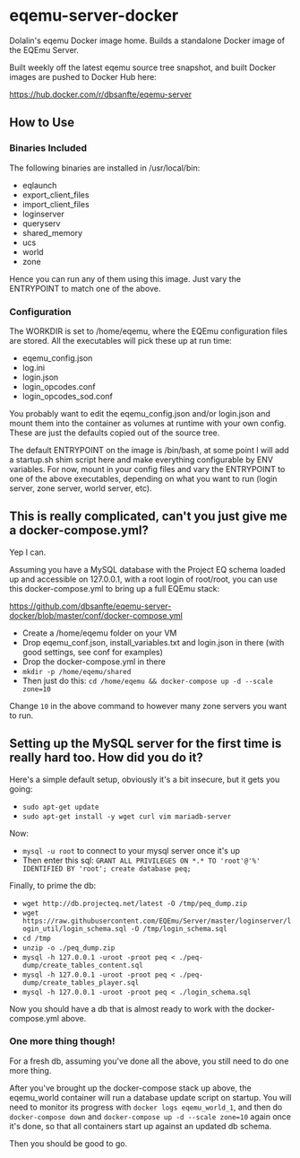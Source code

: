 # eqemu-server-docker
Dolalin's eqemu Docker image home. Builds a standalone Docker image of the EQEmu Server.

Built weekly off the latest eqemu source tree snapshot, and built Docker images are pushed to Docker Hub here: 

https://hub.docker.com/r/dbsanfte/eqemu-server

## How to Use

### Binaries Included

The following binaries are installed in /usr/local/bin:

- eqlaunch  
- export_client_files  
- import_client_files  
- loginserver
- queryserv  
- shared_memory  
- ucs  
- world  
- zone

Hence you can run any of them using this image. Just vary the ENTRYPOINT to match one of the above.

### Configuration

The WORKDIR is set to /home/eqemu, where the EQEmu configuration files are stored. All the executables will pick these up at run time:

- eqemu_config.json  
- log.ini  
- login.json  
- login_opcodes.conf  
- login_opcodes_sod.conf  

You probably want to edit the eqemu_config.json and/or login.json and mount them into the container as volumes at runtime with your own config. These are just the defaults copied out of the source tree.

The default ENTRYPOINT on the image is /bin/bash, at some point I will add a startup.sh shim script here and make everything configurable by ENV variables. For now, mount in your config files and vary the ENTRYPOINT to one of the above executables, depending on what you want to run (login server, zone server, world server, etc). 

## This is really complicated, can't you just give me a docker-compose.yml?

Yep I can.

Assuming you have a MySQL database with the Project EQ schema loaded up and accessible on 127.0.0.1, with a root login of root/root, you can use this docker-compose.yml to bring up a full EQEmu stack:

https://github.com/dbsanfte/eqemu-server-docker/blob/master/conf/docker-compose.yml

- Create a /home/eqemu folder on your VM 
- Drop eqemu_conf.json, install_variables.txt and login.json in there (with good settings, see conf for examples)
- Drop the docker-compose.yml in there
- `mkdir -p /home/eqemu/shared`
- Then just do this: `cd /home/eqemu && docker-compose up -d --scale zone=10`

Change `10` in the above command to however many zone servers you want to run. 

## Setting up the MySQL server for the first time is really hard too. How did you do it?

Here's a simple default setup, obviously it's a bit insecure, but it gets you going:

- `sudo apt-get update`
- `sudo apt-get install -y wget curl vim mariadb-server`

Now:

- `mysql -u root` to connect to your mysql server once it's up
- Then enter this sql: `GRANT ALL PRIVILEGES ON *.* TO 'root'@'%' IDENTIFIED BY 'root'; create database peq;`

Finally, to prime the db:

- `wget http://db.projecteq.net/latest -O /tmp/peq_dump.zip`
- `wget https://raw.githubusercontent.com/EQEmu/Server/master/loginserver/login_util/login_schema.sql -O /tmp/login_schema.sql`
- `cd /tmp`
- `unzip -o ./peq_dump.zip`
- `mysql -h 127.0.0.1 -uroot -proot peq < ./peq-dump/create_tables_content.sql`
- `mysql -h 127.0.0.1 -uroot -proot peq < ./peq-dump/create_tables_player.sql`
- `mysql -h 127.0.0.1 -uroot -proot peq < ./login_schema.sql`

Now you should have a db that is almost ready to work with the docker-compose.yml above. 

### One more thing though!

For a fresh db, assuming you've done all the above, you still need to do one more thing. 

After you've brought up the docker-compose stack up above, the eqemu_world container will run a database update script on startup. You will need to monitor its progress with `docker logs eqemu_world_1`, and then do `docker-compose down` and `docker-compose up -d --scale zone=10` again once it's done, so that all containers start up against an updated db schema. 

Then you should be good to go.
